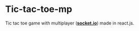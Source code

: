# Tic-tac-toe-mp
Tic tac toe game with multiplayer (**[socket.io](https://socket.io)**) made in react.js.
